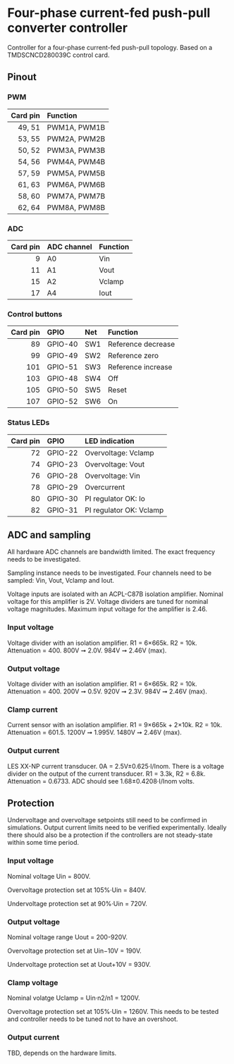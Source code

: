 # Four-phase current-fed push-pull converter controller
Controller for a four-phase current-fed push-pull topology. Based on a TMDSCNCD280039C control card. 

## Pinout

### PWM

| Card pin | Function     |
|---------:|:-------------|
|   49, 51 | PWM1A, PWM1B |
|   53, 55 | PWM2A, PWM2B |
|   50, 52 | PWM3A, PWM3B |
|   54, 56 | PWM4A, PWM4B |
|   57, 59 | PWM5A, PWM5B |
|   61, 63 | PWM6A, PWM6B |
|   58, 60 | PWM7A, PWM7B |
|   62, 64 | PWM8A, PWM8B |

### ADC

| Card pin | ADC channel | Function |
|---------:|:------------|:---------|
|        9 | A0          | Vin      |
|       11 | A1          | Vout     |
|       15 | A2          | Vclamp   |
|       17 | A4          | Iout     |

### Control buttons

| Card pin | GPIO    | Net | Function |
|---------:|:--------|:----|:---------|
|       89 | GPIO-40 | SW1 | Reference decrease |
|       99 | GPIO-49 | SW2 | Reference zero |
|      101 | GPIO-51 | SW3 | Reference increase |
|      103 | GPIO-48 | SW4 | Off |
|      105 | GPIO-50 | SW5 | Reset |
|      107 | GPIO-52 | SW6 | On |

### Status LEDs

| Card pin | GPIO    | LED indication |
|---------:|:--------|:---------|
|       72 | GPIO-22 | Overvoltage: Vclamp |
|       74 | GPIO-23 | Overvoltage: Vout |
|       76 | GPIO-28 | Overvoltage: Vin |
|       78 | GPIO-29 | Overcurrent |
|       80 | GPIO-30 | PI regulator OK: Io |
|       82 | GPIO-31 | PI regulator OK: Vclamp |

## ADC and sampling

All hardware ADC channels are bandwidth limited. The exact frequency needs to be investigated. 

Sampling instance needs to be investigated. Four channels need to be sampled: Vin, Vout, Vclamp and Iout. 

Voltage inputs are isolated with an ACPL-C87B isolation amplifier. Nominal voltage for this amplifier is 2V. Voltage dividers are tuned for nominal voltage magnitudes. Maximum input voltage for the amplifier is 2.46. 

### Input voltage

Voltage divider with an isolation amplifier. R1 = 6×665k. R2 = 10k. Attenuation = 400. 800V ➞ 2.0V. 984V ➞ 2.46V (max).

### Output voltage

Voltage divider with an isolation amplifier. R1 = 6×665k. R2 = 10k. Attenuation = 400. 200V ➞ 0.5V. 920V ➞ 2.3V. 984V ➞ 2.46V (max).

### Clamp current

Current sensor with an isolation amplifier. R1 = 9×665k + 2×10k. R2 = 10k. Attenuation = 601.5. 1200V ➞ 1.995V. 1480V ➞ 2.46V (max). 

### Output current

LES XX-NP current transducer. 0A = 2.5V±0.625·I/Inom. There is a voltage divider on the output of the current transducer. R1 = 3.3k, R2 = 6.8k. Attenuation = 0.6733. ADC should see 1.68±0.4208·I/Inom volts. 

## Protection

Undervoltage and overvoltage setpoints still need to be confirmed in simulations. Output current limits need to be verified experimentally. Ideally there should also be a protection if the controllers are not steady-state within some time period. 

### Input voltage

Nominal voltage Uin = 800V. 

Overvoltage protection set at 105%·Uin = 840V. 

Undervoltage protection set at 90%·Uin = 720V. 

### Output voltage

Nominal voltage range Uout = 200-920V. 

Overvoltage protection set at Uin−10V = 190V. 

Undervoltage protection set at Uout+10V = 930V. 

### Clamp voltage

Nominal volatge Uclamp = Uin·n2/n1 = 1200V.

Overvoltage protection set at 105%·Uin = 1260V. This needs to be tested and controller needs to be tuned not to have an overshoot. 

### Output current

TBD, depends on the hardware limits. 
